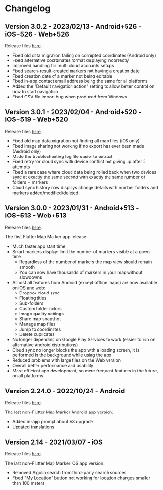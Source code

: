 # Changelog

## Version 3.0.2 - 2023/02/13 - Android+526 - iOS+526 - Web+526

Release files [here](https://github.com/androidseb/mapmarker/releases/tag/map_marker_v3.0.2).

* Fixed old data migration failing on corrupted coordinates (Android only)
* Fixed alternative coordinates format displaying incorrectly
* Improved handling for multi cloud accounts setups
* Fixed search-result-created markers not having a creation date
* Fixed creation date of a marker not being editable
* Fixed in-app contact email address being the same for all platforms
* Added the "Default navigation action" setting to allow better control on how to start navigation
* Fixed CSV file import bug when produced from Windows

## Version 3.0.1 - 2023/02/04 - Android+520 - iOS+519 - Web+520

Release files [here](https://github.com/androidseb/mapmarker/releases/tag/map_marker_v3.0.1).

* Fixed old map data migration not finding all map files (iOS only)
* Fixed image sharing not working if no export has ever been made (Android only)
* Made the troubleshooting log file easier to extract
* Fixed retry for cloud sync with device conflict not giving up after 5 attempts
* Fixed a rare case where cloud data being rolled back when two devices sync at exactly the same second with exactly the same number of folders + markers
* Cloud sync history now displays change details with number folders and markers added/modified/deleted

## Version 3.0.0 - 2023/01/31 - Android+513 - iOS+513 - Web+513

Release files [here](https://github.com/androidseb/mapmarker/releases/tag/map_marker_v3.0.0).

The first Flutter Map Marker app release:

* Much faster app start time
* Smart markers display: limit the number of markers visible at a given time
	* Regardless of the number of markers the map view should remain smooth
	* You can now have thousands of markers in your map without slowdowns
* Almost all features from Android (except offline maps) are now available on iOS and web:
	* Dropbox cloud sync
	* Floating titles
	* Sub-folders
	* Custom folder colors
	* Image quality settings
	* Share map snapshot
	* Manage map files
	* Jump to coordinates
	* Delete duplicates
* No longer depending on Google Play Services to work (easier to run on alternative Android distributions)
* Cloud sync no longer blocks the app with a loading screen, it is performed in the background while using the app
* Reduced problems with large files on the Web version
* Overall better performance and usability
* More efficient app development, so more frequent features in the future, on all platforms

## Version 2.24.0 - 2022/10/24 - Android

Release files [here](https://github.com/androidseb/mapmarker/releases/tag/map_marker_v2).

The last non-Flutter Map Marker Android app version:

* Added in-app prompt about V3 upgrade
* Updated translations

## Version 2.14 - 2021/03/07 - iOS

Release files [here](https://github.com/androidseb/mapmarker/releases/tag/map_marker_v2).

The last non-Flutter Map Marker iOS app version:

* Removed Algolia search from third-party search sources
* Fixed "My Location" button not working for location changes smaller than 100 meters
